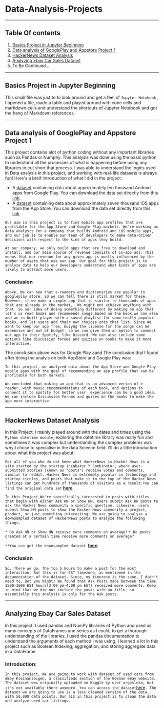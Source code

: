 # Data-Analysis-Projects
---
## Table Of contents
1. [Basics Project in Jupyter Beginning](#Basics-Project-in-Jupyter-Beginning)
2. [Data analysis of GooglePlay and Appstore Project 1](#Data-analysis-of-GooglePlay-and-Appstore-Project-1)
3. [HackerNews Dataset Analysis](#HackerNews-Dataset-Analysis)
4. [Analyzing Ebay Car Sales Dataset](#Analyzing-Ebay-Car-Sales-Dataset)
5. To Be Continued...
---
## Basics Project in Jupyter Beginning

This small file was just to to look around and get a feel of `Jupyter Notebook` , I opened a file, made a table and played around with code cells and markdown cells and understood the shortcuts of Jupyter Notebook and got the hang of Markdown references.

---
## Data analysis of GooglePlay and Appstore Project 1

This project contains alot of python coding without any important libraries such as Pandas or Numphy. This analysis was done using the basic python to understand all the processes of what is happening before using any libraries to cut short that process. I was
able to understand the logics used in Data analysis in this project, and working with real-life datasets is always fun! Here's a breif Introduction of what I did in the project:

* A [dataset](https://www.kaggle.com/lava18/google-play-store-apps) containing data about approximately ten thousand Android apps from Google Play. You can download the data set directly from this [link](https://dq-content.s3.amazonaws.com/350/googleplaystore.csv).
* A [dataset](https://www.kaggle.com/ramamet4/app-store-apple-data-set-10k-apps) containing data about approximately seven thousand iOS apps from the App Store. You can download the data set directly from this [link](https://dq-content.s3.amazonaws.com/350/AppleStore.csv).

`Our aim in this project is to find mobile app profiles that are profitable for the App Store and Google Play markets. We're working as data analysts for a company that builds Android and iOS mobile apps, and our job is to enable our
team of developers to make data-driven decisions with respect to the kind of apps they build.`

`At our company, we only build apps that are free to download and install, and our main source of revenue consists of in-app ads. This means that our revenue for any given app is mostly influenced by the number of users that use our app.
Our goal for this project is to analyze data to help our developers understand what kinds of apps are likely to attract more users.`

### Conclusion

`Above, We can see that e-readers and dictionaries are popular in googleplay store, SO we can tell there is still market for these. However, if we make a simple app that is similar to thousands of apps that are already in the market, 
We might not achieve anything with that. So our idea of doing something different by making an app that let's us read books and recommends songs based on the book,we can also add an in built player with a saved playlist for some really
popular books, and let users add their own choices onto that list. Since We want to keep our app free, buiyng the license for the songs can be expensive and out of budget, so we can give them an option to connect our app to their Spotify,
like Discord. We can also include some options like discussion forums and quizzes on books to make it more interactive.`

The conclusion above was for Google Play aand  The conclusion that I found after doing the analyis on both AppStore and Google Play was:

`In this project, we analyzed data about the App Store and Google Play mobile apps with the goal of recommending an app profile that can be profitable for both markets.`

`We concluded that making an app that is an advanced verion of e-reader, with music recommendations of each book, and options to connect it to spotify for better user 
experience can be a good idea. We can include Discussion Forums and quizes on the books to make the app more interactive.`

---
## HackerNews Dataset Analysis
In this Project, I mainly played around with the dates and times using the `Python datetime module`, exploring the datetime library was really fun and sometimes it was complex but understanding the complex problems
was why I chose to specialise in the data Science field. I'll do a little introduction about what this project was about:

`For all of you who do not know what HackerNews is,Hacker News is a site started by the startup incubator Y Combinator, where user-submitted stories (known as "posts") receive votes and comments, similar to reddit. Hacker News is extremely popular in technology and startup circles, and posts that make it to the top of the Hacker News listings can get hundreds of thousands of visitors as a result.You can find the original data set` **[here](https://dq-content.s3.amazonaws.com/356/hacker_news.csv)**

`In this Project,We're specifically interested in posts with titles that begin with either Ask HN or Show HN. Users submit Ask HN posts to ask the Hacker News community a specific question. Likewise, users submit Show HN posts to show the Hacker News community a project, product, or just something interesting. We are going to analyze a downsampled dataset of HackerNews posts to analyze the following things:`

`* Do Ask HN or Show HN receive more comments on average?`
`* Do posts created at a certain time receive more comments on average?`

`**You can get the downsampled dataset `**[here](https://dq-content.s3.amazonaws.com/356/hacker_news.csv)**

### Conclusion
`So, There we go, The top 5 hours to make a post for the most interaction. But this is for EST timezone, as mentioned in the documentation of the dataset. Since, my timezone is the same, I didn't need to, But you might! We found that Ask Posts made between the time 1500-1600 EST hours(3:00 pm-4:00 pm EST) received more comments. Keep in mind that we did not include the posts with no title, so essentially this analysis is only for the Ask posts.`

---

## Analyzing Ebay Car Sales Dataset
In this project, I used pandas and NumPy libraries of Python and used as many concepts of DataFrames and series as I could, to get a thorough understanding of the libraries, I used the pandas documentation to understand the arguments of each method I was using, I learned a lot in this project such as Boolean Indexing, aggregation, and storing aggregate data in a DataFrame.

### Introduction:

`
In this project, We are going to work with dataset of used cars from eBay Kleinanzeigen, a classifieds section of the German eBay website. The dataset was originally uploaded on Kaggle by user orgesleka, but it's not available there anymore. You can access the dataset `[here](https://data.world/data-society/used-cars-data)`. The dataset we are going to use is a less cleaned version of the data, with 50,000 data points. Our aim in this project is to clean the data and analyze used car listings.`









